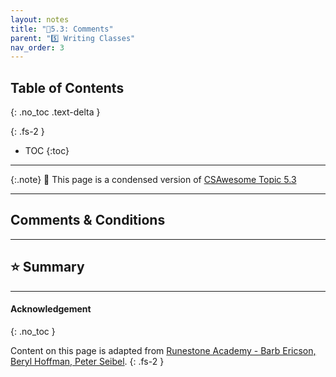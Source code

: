 ```yaml
---
layout: notes
title: "📓5.3: Comments" 
parent: "5️⃣ Writing Classes"
nav_order: 3
---
```


## Table of Contents
{: .no_toc .text-delta }

{: .fs-2 }
- TOC
{:toc}

---

{:.note}
📖 This page is a condensed version of [CSAwesome Topic 5.3](https://runestone.academy/ns/books/published/csawesome/Unit5-Writing-Classes/topic-5-3-comments-conditions.html?mode=browsing) 

---

## Comments & Conditions



---

## ⭐️ Summary


  

---

#### Acknowledgement
{: .no_toc }

Content on this page is adapted from [Runestone Academy - Barb Ericson, Beryl Hoffman, Peter Seibel](https://runestone.academy/ns/books/published/csawesome/index.html?mode=browsing).
{: .fs-2 }
